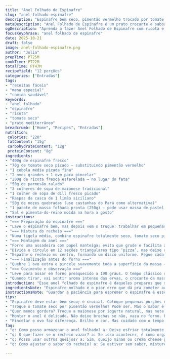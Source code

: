 ```yaml
---
title: "Anel Folhado de Espinafre"
slug: "anel-folhado-espinafre"
description: "Espinafre bem seco, pimentão vermelho trocado por tomate seco para mais sabor e textura agradável. Queijo feta substituído por ricota fresca para suavizar o recheio; parmesão mantido para finalização. Cremoso com maionese, toque ácido da casca de limão, delicadeza do dill e crocância extra de nozes picadas no lugar de castanhas d’água. Montagem feita com massa folhada improvisada usando massa pronta de pastel para dar textura diferente. Cozimento ajustado para garantir que seja crocante por fora e úmido no recheio, com aroma que invade a cozinha fazendo você querer cortar antes da hora."
metaDescription: "Anel Folhado de Espinafre é um prato crocante e saboroso que combina texturas e aromas do Mediterrâneo com toques brasileiros."
ogDescription: "Aprenda a fazer Anel Folhado de Espinafre com ricota e maionese, perfeito para impressionar em qualquer ocasião."
focusKeyphrase: "anel folhado de espinafre"
date: 2025-10-21
draft: false
image: anel-folhado-espinafre.png
author: "Julia"
prepTime: PT25M
cookTime: PT22M
totalTime: PT47M
recipeYield: "12 porções"
categories: ["Entradas"]
tags:
- "receitas fáceis"
- "menu especial"
- "comida saudável"
keywords:
- "anel folhado"
- "espinafre"
- "ricota"
- "tomate seco"
- "prato mediterrâneo"
breadcrumb: ["Home", "Recipes", "Entradas"]
nutrition: 
 calories: "220"
 fatContent: "15g"
 carbohydrateContent: "12g"
 proteinContent: "8g"
ingredients:
- "400g de espinafre fresco"
- "70g de tomate seco picado – substituindo pimentão vermelho"
- "1 cebola média picada fina"
- "2 ovos grandes + 1 ovo para pincelar"
- "200g de ricota fresca esfarelada – no lugar do feta"
- "50g de parmesão ralado"
- "3 colheres de sopa de maionese tradicional"
- "1 colher de sopa de dill fresco picado"
- "Raspas da casca de 1 limão siciliano"
- "50g de nozes quebradas (use castanhas do Pará como alternativa)"
- "1 pacote de massa folhada pronta (250g) – pode usar massa de pastel para textura mais leve"
- "Sal e pimenta-do-reino moída na hora a gosto"
instructions:
- "=== Preparação do espinafre ==="
- "Lave o espinafre bem, mas depois vem o truque: trabalhar em pequenas porções e espremer bem usando pano limpo ou folhas de papel toalha. Se o espinafre estiver úmido, o recheio vira bola de água que estraga a massa depois."
- "=== Mistura do recheio ==="
- "Numa tigela média, combine espinafre totalmente seco, tomate seco picadinho, cebola, dill, raspas de limão, ricota, parmesão e nozes. Bata levemente 2 ovos com uma pitada de sal e pimenta e junte ao recheio com a maionese. Mexa até tudo ficar bem distribuído, mas não deixe a ricota virar pasta – o ideal é que apareçam pedaços."
- "=== Montagem do anel ==="
- "Forre uma assadeira com papel manteiga; evita que grude e facilita a limpeza. Abra a massa folhada formando um círculo. Se estiver usando massa de pastel, sobreponha camadas finas para dar resistência."
- "Divida o círculo em 12 seções triangulares tipo ‘pizza’, mas deixe uma borda central livre para o recheio."
- "Espalhe o recheio no centro, formando um disco uniforme. Pegue cada ponta da massa e dobre em direção ao centro, sobrepondo de forma que o recheio fique completamente coberto e o anel fique firme. Não deixe brechas para o recheio vazar. Se necessário, pincele com água para ajudar a massa colar."
- "=== Finalização antes do forno ==="
- "Quebre 1 ovo extra e pincele suavemente toda a superfície da massa – esse passo garante brilho e cor dourada depois de assado."
- "=== Cozimento e observação ==="
- "Leve para assar em forno preaquecido a 190 graus. O tempo clássico de 20 minutos pode variar; fique atento à cor, quando dourar bem é sinal que está pronto. Cuidado para não queimar nem deixar cru."
- "Quando tirar, vai sentir aroma intenso das ervas, o crocante da massa folhada e o leve azedinho do limão que equilibra o conjunto. Deixe descansar uns 5 minutos antes de cortar para o recheio firmar e evitar bagunça na hora de servir."
introduction: "Esse anel folhado de espinafre é daqueles preparos que se aprende na raça, testando proporções e substituindo ingredientes conforme o que tem na geladeira. Aprendi a importância do espinafre bem seco após várias tentativas onde a massa ficou encharcada e pesada. A troca do pimentão vermelho pelo tomate seco traz um sabor mais concentrado, quase adocicado, e a ricota fresquinha suaviza o recheio sem tirar o frescor e leveza. A massa folhada, sem pressa, ganha cor dourada e crocância que fazem o prato brilhar na mesa. Um prato que entrega textura, aroma e sabor com simplicidade e personalidade."
ingredientsNote: "Espinafre molhado é o pior erro que dá pra cometer aqui; a massa fica pesada e não assa direito. Se não encontrar dill fresco, use endro seco, mas reduza a quantidade, pois o seco é mais concentrado. Nozes dão um toque crocante diferente das castanhas d’água, que costumam ser mais suaves e crocantes; escolha o que tiver à mão. A maionese mantém a umidade do recheio, mas pode trocar por iogurte natural se quiser algo menos gorduroso. Para quem não tem massa folhada, a massa de pastel no forno dá uma versão mais leve, menos amanteigada, mas ainda satisfatória."
instructionsNote: "Guardar a paciência para espremer o espinafre é essencial; faço isso em etapas para não deixar água acumulada. Misturar os ingredientes só até ficarem homogêneos evita que o recheio perca textura – não bata demais, nem espere ricota virar pasta. A montagem precisa de cuidado para evitar vazamentos, porque em forno quente a massa pode inflar e estourar se o recheio escapulir. Pincelar o ovo por cima faz toda a diferença no visual, um brilho dourado que dá vontade de começar a comer antes de esfriar. O tempo no forno nem sempre precisa ser exatamente o do timer: se a cor tá ótima e o cheirinho está forte, pode tirar. Deixar esfriar uns minutos ajuda a firmar e a cortar com calma, sem desastre."
tips:
- "Espinafre deve estar bem seco; é crucial. Coloque pequenas porções em pano ou papel toalha. Esprema bem. Se não, recheio pesado arruína a massa."
- "Troque o tomate seco por pimentão vermelho? Pode ser. Mas o sabor é diferente, mais adocicado. Explore. E se não tiver dill fresco, use endro seco, diminua a quantidade."
- "Quer menos gordura? Troque a maionese por iogurte natural, mas note que a textura muda. A umidade é vital; então fique atento às substituições."
- "Montar o anel é delicado. Não deixe brechas se não, vaza no forno. Pode usar um pouco de água para ajudar a colar. Preserve a beleza da apresentação."
- "Pincelar o ovo faz diferença. Brilho e cor. Mas cuidado com o tempo de forno. Mantenha o olho na cor. Se dourar demais antes do tempo, baixe a temperatura."
faq:
- "q: Como posso armazenar o anel folhado? a: Deixe esfriar totalmente. Depois, embrulhe bem em papel filme ou guarde em recipiente hermético. Congelar é uma opção, mas pode alterar a textura."
- "q: O que fazer se o recheio vazar? a: Se isso acontecer, é como organizar uma sinfonia desafinada. Quando perceber, retire do forno, ajuste as bordas e selar bem. Pode usar um pouco de massa para ajudar a vedar."
- "q: Posso usar outros queijos? a: Sim, queijo minas ou cream cheese podem funcionar. Experimente mármore e verifique a umidade no recheio. Um queijo que solta muita água pode ser um desastre."
- "q: Como ajustar o sabor do recheio? a: Se estiver sem sabor, misture mais ervas ou um toque de limão. Experimente sempre ao longo do preparo. As camadas de sabor vão se desenvolvendo aos poucos, então fique atento."

---
```

